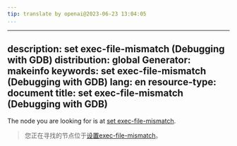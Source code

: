```yaml
---
tip: translate by openai@2023-06-23 13:04:05
...
```

---
description: set exec-file-mismatch (Debugging with GDB)
distribution: global
Generator: makeinfo
keywords: set exec-file-mismatch (Debugging with GDB)
lang: en
resource-type: document
title: set exec-file-mismatch (Debugging with GDB)
---

The node you are looking for is at [set exec-file-mismatch](Attach.html#set-exec_002dfile_002dmismatch).

> 您正在寻找的节点位于[设置exec-file-mismatch](Attach.html#set-exec_002dfile_002dmismatch)。
